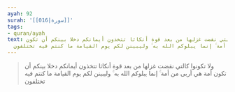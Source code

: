 ```yaml
---
ayah: 92
surah: '[[016|سورة]]'
tags:
- quran/ayah
text: ولا تكونوا كالتي نقضت غزلها من بعد قوة أنكاثا تتخذون أيمانكم دخلا بينكم أن تكون
  أمة هي أربى من أمة ۚ إنما يبلوكم الله به ۚ وليبينن لكم يوم القيامة ما كنتم فيه تختلفون
---
```

> ولا تكونوا كالتي نقضت غزلها من بعد قوة أنكاثا تتخذون أيمانكم دخلا بينكم أن تكون أمة هي أربى من أمة ۚ إنما يبلوكم الله به ۚ وليبينن لكم يوم القيامة ما كنتم فيه تختلفون

